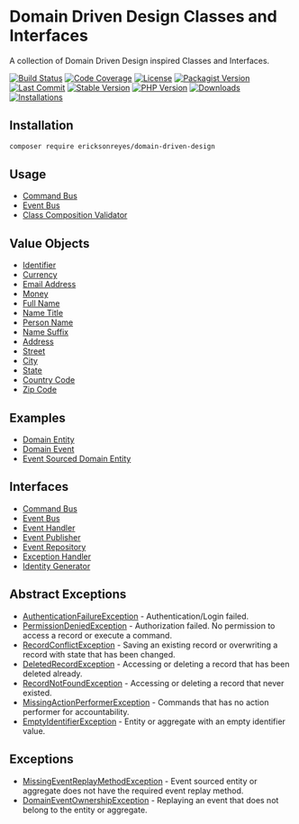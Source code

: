 # Domain Driven Design Classes and Interfaces
A collection of Domain Driven Design inspired Classes and Interfaces.

[![Build Status](https://img.shields.io/travis/ericksonreyes/domain-driven-design.svg)](https://travis-ci.org/ericksonreyes/domain-driven-design)
[![Code Coverage](https://img.shields.io/coveralls/github/ericksonreyes/domain-driven-design.svg)](https://coveralls.io/github/ericksonreyes/domain-driven-design?branch=master)
[![License](https://img.shields.io/github/license/ericksonreyes/domain-driven-design.svg)](LICENSE.MD)
[![Packagist Version](https://img.shields.io/packagist/v/ericksonreyes/domain-driven-design.svg?ver=1)](https://packagist.org/packages/ericksonreyes/domain-driven-design)
[![Last Commit](https://img.shields.io/github/last-commit/ericksonreyes/domain-driven-design.svg)](https://github.com/ericksonreyes/domain-driven-design/commits/master)
[![Stable Version](https://img.shields.io/github/tag/ericksonreyes/domain-driven-design.svg?ver=1)](https://github.com/ericksonreyes/domain-driven-design/tags)
[![PHP Version](https://img.shields.io/packagist/php-v/ericksonreyes/domain-driven-design.svg)](https://github.com/ericksonreyes/domain-driven-design/tags)
[![Downloads](https://img.shields.io/github/downloads/ericksonreyes/domain-driven-design/total.svg)](https://github.com/ericksonreyes/domain-driven-design/tags)
[![Installations](https://img.shields.io/packagist/dm/ericksonreyes/domain-driven-design.svg)](https://packagist.org/packages/ericksonreyes/domain-driven-design)

## Installation
```bash
composer require ericksonreyes/domain-driven-design
```

## Usage
* [Command Bus](docs/application/COMMAND_BUS.MD)
* [Event Bus](docs/application/EVENT_BUS.MD)
* [Class Composition Validator](docs/common/validation/CLASS_COMPOSITION_VALIDATOR.MD)

## Value Objects
* [Identifier](src/EricksonReyes/DomainDrivenDesign/Common/ValueObject/Identifier.php)
* [Currency](src/EricksonReyes/DomainDrivenDesign/Common/ValueObject/Currency.php)
* [Email Address](src/EricksonReyes/DomainDrivenDesign/Common/ValueObject/EmailAddress.php)
* [Money](src/EricksonReyes/DomainDrivenDesign/Common/ValueObject/Money.php)
* [Full Name](src/EricksonReyes/DomainDrivenDesign/Common/ValueObject/Person/FullName.php)
* [Name Title](src/EricksonReyes/DomainDrivenDesign/Common/ValueObject/Person/Title.php)
* [Person Name](src/EricksonReyes/DomainDrivenDesign/Common/ValueObject/Person/Name.php)
* [Name Suffix](src/EricksonReyes/DomainDrivenDesign/Common/ValueObject/Person/Suffix.php)
* [Address](src/EricksonReyes/DomainDrivenDesign/Common/ValueObject/Address/Address.php)
* [Street](src/EricksonReyes/DomainDrivenDesign/Common/ValueObject/Address/Street.php)
* [City](src/EricksonReyes/DomainDrivenDesign/Common/ValueObject/Address/City.php)
* [State](src/EricksonReyes/DomainDrivenDesign/Common/ValueObject/Address/State.php)
* [Country Code](src/EricksonReyes/DomainDrivenDesign/Common/ValueObject/Address/CountryCode.php)
* [Zip Code](src/EricksonReyes/DomainDrivenDesign/Common/ValueObject/Address/ZipCode.php)

## Examples
* [Domain Entity](src/EricksonReyes/DomainDrivenDesign/Example/Domain/DomainEntity.php)
* [Domain Event](src/EricksonReyes/DomainDrivenDesign/Example/Domain/DomainEntityWasDeletedEvent.php)
* [Event Sourced Domain Entity](src/EricksonReyes/DomainDrivenDesign/Example/Domain/EventSourcedDomainEntity.php)

## Interfaces
* [Command Bus](src/EricksonReyes/DomainDrivenDesign/Infrastructure/CommandBus.php)
* [Event Bus](src/EricksonReyes/DomainDrivenDesign/Infrastructure/EventBus.php)
* [Event Handler](src/EricksonReyes/DomainDrivenDesign/Infrastructure/EventHandler.php)
* [Event Publisher](src/EricksonReyes/DomainDrivenDesign/Infrastructure/EventPublisher.php)
* [Event Repository](src/EricksonReyes/DomainDrivenDesign/Infrastructure/EventRepository.php)
* [Exception Handler](src/EricksonReyes/DomainDrivenDesign/Infrastructure/ExceptionHandler.php)
* [Identity Generator](src/EricksonReyes/DomainDrivenDesign/Infrastructure/IdentityGenerator.php)

## Abstract Exceptions
* [AuthenticationFailureException](src/EricksonReyes/DomainDrivenDesign/Common/Exception/AuthenticationFailureException.php) - Authentication/Login failed.
* [PermissionDeniedException](src/EricksonReyes/DomainDrivenDesign/Common/Exception/PermissionDeniedException.php) - Authorization failed. No permission to access a record or execute a command.
* [RecordConflictException](src/EricksonReyes/DomainDrivenDesign/Common/Exception/RecordConflictException.php) - Saving an existing record or overwriting a record with state that has been changed.
* [DeletedRecordException](src/EricksonReyes/DomainDrivenDesign/Common/Exception/DeletedRecordException.php) - Accessing or deleting a record that has been deleted already.
* [RecordNotFoundException](src/EricksonReyes/DomainDrivenDesign/Common/Exception/RecordNotFoundException.php) - Accessing or deleting a record that never existed.
* [MissingActionPerformerException](src/EricksonReyes/DomainDrivenDesign/Common/Exception/MissingActionPerformerException.php) - Commands that has no action performer for accountability.
* [EmptyIdentifierException](src/EricksonReyes/DomainDrivenDesign/Common/Exception/EmptyIdentifierException.php) - Entity or aggregate with an empty identifier value.

## Exceptions
* [MissingEventReplayMethodException](src/EricksonReyes/DomainDrivenDesign/Common/Exception/MissingEventReplayMethodException.php) - Event sourced entity or aggregate does not have the required event replay method.
* [DomainEventOwnershipException](src/EricksonReyes/DomainDrivenDesign/Common/Exception/DomainEventOwnershipException.php) - Replaying an event that does not belong to the entity or aggregate. 